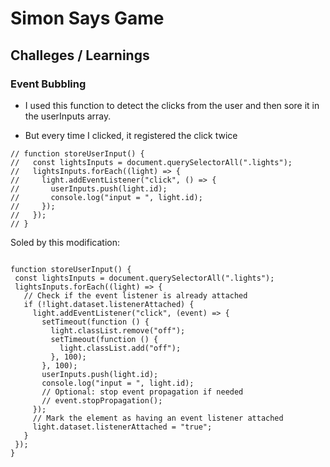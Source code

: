 # Simon Says Game

## Challeges / Learnings

### Event Bubbling

- I used this function to detect the clicks from the user and then sore it in the userInputs array.

- But every time I clicked, it registered the click twice

```
// function storeUserInput() {
//   const lightsInputs = document.querySelectorAll(".lights");
//   lightsInputs.forEach((light) => {
//     light.addEventListener("click", () => {
//       userInputs.push(light.id);
//       console.log("input = ", light.id);
//     });
//   });
// }

```

Soled by this modification:

```

function storeUserInput() {
 const lightsInputs = document.querySelectorAll(".lights");
 lightsInputs.forEach((light) => {
   // Check if the event listener is already attached
   if (!light.dataset.listenerAttached) {
     light.addEventListener("click", (event) => {
       setTimeout(function () {
         light.classList.remove("off");
         setTimeout(function () {
           light.classList.add("off");
         }, 100);
       }, 100);
       userInputs.push(light.id);
       console.log("input = ", light.id);
       // Optional: stop event propagation if needed
       // event.stopPropagation();
     });
     // Mark the element as having an event listener attached
     light.dataset.listenerAttached = "true";
   }
 });
}
```
